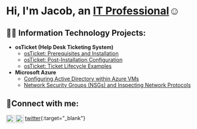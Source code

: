 <h1>Hi, I'm Jacob, an <a href="https://linkedin.com/in/jacob-oquendo-b8359323a">IT Professional</a>☺</h1>

<h2>👨‍💻 Information Technology Projects:</h2>

- <b>osTicket (Help Desk Ticketing System)</b>
  - [osTicket: Prerequisites and Installation](https://github.com/jacob-Oq/osticket-prereqs)
  - [osTicket: Post-Installation Configuration](https://github.com/jacob-Oq/post-install-config)
  - [osTicket: Ticket Lifecycle Examples](https://github.com/jacob-Oq/ticket-lifecycle)
- <b>Microsoft Azure</b>
  - [Configuring Active Directory within Azure VMs](https://github.com/jacob-Oq/configure-ad)
  - [Network Security Groups (NSGs) and Inspecting Network Protocols](https://github.com/#/azure-network-protocols)

<h2>🤳Connect with me:</h2>

[<img align="left" alt="Jacob | Twitter" width="22px" src="https://cdn.jsdelivr.net/npm/simple-icons@v3/icons/twitter.svg" />][twitter]
[<img align="left" alt="Jacob | LinkedIn" width="22px" src="https://cdn.jsdelivr.net/npm/simple-icons@v3/icons/linkedin.svg" />][linkedin]


[twitter]: https://twitter.com/8hozumi8
[linkedin]: https://linkedin.com/in/jacob-oquendo-b8359323a

[twitter](https://twitter.com/8hozumi8){:target="_blank"}
